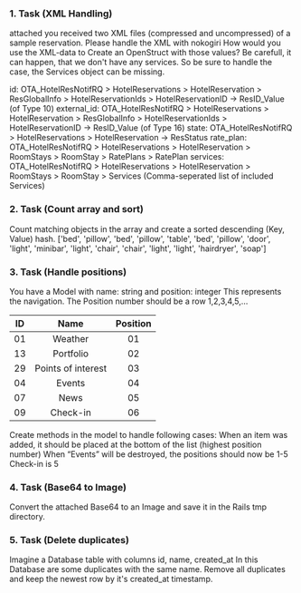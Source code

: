 <h3>1. Task (XML Handling)</h3>

attached you received two XML files (compressed and uncompressed) of a sample reservation.
Please handle the XML with nokogiri
How would you use the XML-data to Create an OpenStruct with those values?
Be carefull, it can happen, that we don't have any services. So be sure to handle the case, the Services object can be missing.

id: OTA_HotelResNotifRQ > HotelReservations > HotelReservation > ResGlobalInfo > HotelReservationIds > HotelReservationID -> ResID_Value (of Type 10)
external_id: OTA_HotelResNotifRQ > HotelReservations > HotelReservation > ResGlobalInfo > HotelReservationIds > HotelReservationID -> ResID_Value (of Type 16)
state: OTA_HotelResNotifRQ > HotelReservations > HotelReservation -> ResStatus
rate_plan: OTA_HotelResNotifRQ > HotelReservations > HotelReservation > RoomStays > RoomStay > RatePlans > RatePlan
services: OTA_HotelResNotifRQ > HotelReservations > HotelReservation > RoomStays > RoomStay > Services (Comma-seperated list of included Services)


<h3>2. Task (Count array and sort)</h3>
Count matching objects in the array and create a sorted descending (Key, Value) hash.
['bed', 'pillow', 'bed', 'pillow', 'table', 'bed', 'pillow', 'door', 'light', 'minibar', 'light', 'chair', 'chair', 'light', 'light', 'hairdryer', 'soap']

<h3>3. Task (Handle positions)</h3>
You have a Model with name: string and position: integer
This represents the navigation. The Position number should be a row 1,2,3,4,5,…


| ID |        Name        |Position|
| -- |:------------------:| :-----:|
| 01 |       Weather      |   01   |
| 13 |      Portfolio     |   02   |
| 29 | Points of interest |   03   |
| 04 |       Events       |   04   |
| 07 |        News        |   05   |
| 09 |      Check-in      |   06   |

Create methods in the model to handle following cases:
When an item was added, it should be placed at the bottom of the list (highest position number)
When “Events” will be destroyed, the positions should now be 1-5 Check-in is 5

<h3>4. Task (Base64 to Image)</h3>
Convert the attached Base64 to an Image and save it in the Rails tmp directory.

<h3>5. Task (Delete duplicates)</h3>
Imagine a Database table with columns id, name, created_at
In this Database are some duplicates with the same name. Remove all duplicates and keep the newest row by it's created_at timestamp.


